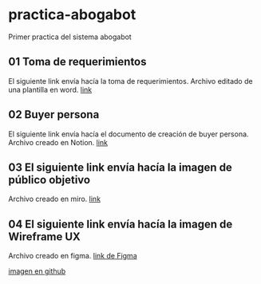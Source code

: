 # practica-abogabot
Primer practica del sistema abogabot

## 01 Toma de requerimientos
El siguiente link envía hacía la toma de requerimientos.
Archivo editado de una plantilla en word.
[link](https://github.com/kriztobal/practica-abogabot/blob/main/01%20toma%20de%20requerimientos/Requerimientos%20Aboga%20bot.pdf)

## 02 Buyer persona
El siguiente link envía hacía el documento de creación de buyer persona.
Archivo creado en Notion.
[link](https://github.com/kriztobal/practica-abogabot/blob/main/02%20Buyer%20persona/02Buyer_Persona.pdf)

## 03 El siguiente link envía hacía la imagen de público objetivo
Archivo creado en miro.
[link](https://github.com/kriztobal/practica-abogabot/blob/main/03%20Publico%20objetivo/03P%C3%BAblico%20objetivo.PNG)

## 04 El siguiente link envía hacía la imagen de Wireframe UX
Archivo creado en figma. [link de Figma](https://www.figma.com/embed?embed_host=notion&url=https%3A%2F%2Fwww.figma.com%2Ffile%2Fob1YwoRiBkObXBNdgEzw55%2FAbogabot%3Fnode-id%3D0%253A1)


[imagen en github](https://github.com/kriztobal/practica-abogabot/blob/main/04%20Wireframe%20UX/04WireframeUX.png)
